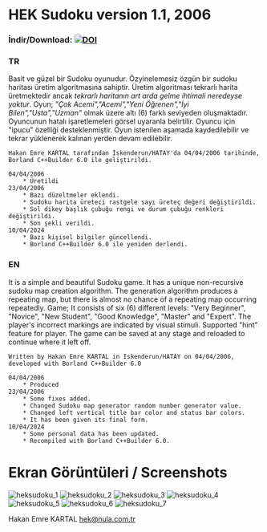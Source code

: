 # HEK Sudoku version 1.1, 2006

### İndir/Download: [![DOI](https://zenodo.org/badge/785845419.svg)](https://doi.org/10.5281/zenodo.16886278)

### TR
Basit ve güzel bir Sudoku oyunudur. Özyinelemesiz özgün bir sudoku haritası üretim algoritmasına sahiptir.
Üretim algoritması tekrarlı harita üretmektedir ancak _tekrarlı haritanın art arda gelme ihtimali neredeyse yoktur_.
Oyun; _"Çok Acemi","Acemi","Yeni Öğrenen","İyi Bilen","Usta","Uzman"_ olmak üzere altı (6) farklı seviyeden oluşmaktadır.
Oyuncunun hatalı işaretlemeleri görsel uyaranla belirtilir. Oyuncu için "ipucu" özelliği desteklenmiştir.
Oyun istenilen aşamada kaydedilebilir ve tekrar yüklenerek kalınan yerden devam edilebilir.

    Hakan Emre KARTAL tarafından İskenderun/HATAY'da 04/04/2006 tarihinde, 
    Borland C++Builder 6.0 ile geliştirildi.

    04/04/2006
        * Üretildi
    23/04/2006
        * Bazı düzeltmeler eklendi.
        * Sudoku harita üreteci rastgele sayı üreteç değeri değiştirildi.
        * Sol dikey başlık çubuğu rengi ve durum çubuğu renkleri değiştirildi.
        * Son şekli verildi.
    10/04/2024
        * Bazı kişisel bilgiler güncellendi.
        * Borland C++Builder 6.0 ile yeniden derlendi.

### EN

It is a simple and beautiful Sudoku game. It has a unique non-recursive sudoku map creation algorithm. 
The generation algorithm produces a repeating map, but there is almost no chance of a repeating map occurring repeatedly. 
Game; It consists of six (6) different levels: "Very Beginner", "Novice", "New Student", "Good Knowledge", "Master" and "Expert".
The player's incorrect markings are indicated by visual stimuli. Supported "hint" feature for player. 
The game can be saved at any stage and reloaded to continue where it left off.

    Written by Hakan Emre KARTAL in Iskenderun/HATAY on 04/04/2006,
    developed with Borland C++Builder 6.0

    04/04/2006
        * Produced
    23/04/2006
        * Some fixes added.
        * Changed Sudoku map generator random number generator value.
        * Changed left vertical title bar color and status bar colors.
        * It has been given its final form.
    10/04/2024
        * Some personal data has been updated.
        * Recompiled with Borland C++Builder 6.0.
      
# Ekran Görüntüleri / Screenshots

![heksudoku_1](https://github.com/AIntelligent/Sudoku/blob/cacbca8bcb2f9034c1c271ccf90bc06fac5753dc/screenshots/heksudoku_1.PNG)
![heksudoku_2](https://github.com/AIntelligent/Sudoku/blob/cacbca8bcb2f9034c1c271ccf90bc06fac5753dc/screenshots/heksudoku_2.PNG)
![heksudoku_3](https://github.com/AIntelligent/Sudoku/blob/cacbca8bcb2f9034c1c271ccf90bc06fac5753dc/screenshots/heksudoku_3.PNG)
![heksudoku_4](https://github.com/AIntelligent/Sudoku/blob/cacbca8bcb2f9034c1c271ccf90bc06fac5753dc/screenshots/heksudoku_4.PNG)
![heksudoku_5](https://github.com/AIntelligent/Sudoku/blob/cacbca8bcb2f9034c1c271ccf90bc06fac5753dc/screenshots/heksudoku_5.PNG)
![heksudoku_6](https://github.com/AIntelligent/Sudoku/blob/cacbca8bcb2f9034c1c271ccf90bc06fac5753dc/screenshots/heksudoku_6.PNG)
![heksudoku_7](https://github.com/AIntelligent/Sudoku/blob/cacbca8bcb2f9034c1c271ccf90bc06fac5753dc/screenshots/heksudoku_7.PNG)

Hakan Emre KARTAL
hek@nula.com.tr
